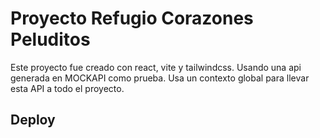 # Proyecto Refugio Corazones Peluditos
Este proyecto fue creado con react, vite y tailwindcss. Usando una api generada en MOCKAPI como prueba. 
Usa un contexto global para llevar esta API a todo el proyecto.


## Deploy

